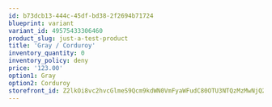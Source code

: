 ```yaml
---
id: b73dcb13-444c-45df-bd38-2f2694b71724
blueprint: variant
variant_id: 49575433306460
product_slug: just-a-test-product
title: 'Gray / Corduroy'
inventory_quantity: 0
inventory_policy: deny
price: '123.00'
option1: Gray
option2: Corduroy
storefront_id: Z2lkOi8vc2hvcGlmeS9Qcm9kdWN0VmFyaWFudC80OTU3NTQzMzMwNjQ2MA==
---
```

